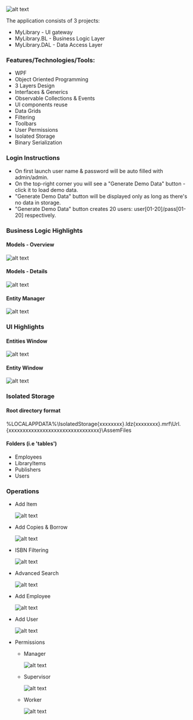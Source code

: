 ![alt text](https://github.com/PrisonerM13/MyLibrary/blob/master/gif/Filtering.gif "Filtering")

The application consists of 3 projects:
+ MyLibrary - UI gateway
+ MyLibrary.BL - Business Logic Layer
+ MyLibrary.DAL - Data Access Layer

### Features/Technologies/Tools:
+ WPF
+ Object Oriented Programming
+ 3 Layers Design
+ Interfaces & Generics
+ Observable Collections & Events
+ UI components reuse
+ Data Grids
+ Filtering
+ Toolbars
+ User Permissions
+ Isolated Storage
+ Binary Serialization

### Login Instructions
+ On first launch user name & password will be auto filled with admin/admin.
+ On the top-right corner you will see a "Generate Demo Data" button - click it to load demo data.
+ "Generate Demo Data" button will be displayed only as long as there's no data in storage.
+ "Generate Demo Data" button creates 20 users: user[01-20]/pass[01-20] respectively.

### Business Logic Highlights
#### Models - Overview
![alt text](https://github.com/PrisonerM13/MyLibrary/blob/master/images/ModelsOverview.png "Models Overview")

#### Models - Details
![alt text](https://github.com/PrisonerM13/MyLibrary/blob/master/images/ModelsDetails.png "Models Details")

#### Entity Manager
![alt text](https://github.com/PrisonerM13/MyLibrary/blob/master/images/EntityManager.png "Entity Manager")

### UI Highlights
#### Entities Window
![alt text](https://github.com/PrisonerM13/MyLibrary/blob/master/images/EntitiesWindow.png "Entities Window")

#### Entity Window
![alt text](https://github.com/PrisonerM13/MyLibrary/blob/master/images/EntityWindow.png "Entity Window")

### Isolated Storage
#### Root directory format
%LOCALAPPDATA%\IsolatedStorage\{xxxxxxxx}.ldz\{xxxxxxxx}.mrf\Url.{xxxxxxxxxxxxxxxxxxxxxxxxxxxxxxxx}\AssemFiles
		
#### Folders (i.e 'tables')
+ Employees
+ LibraryItems
+ Publishers
+ Users

### Operations

+ Add Item
		
	![alt text](https://github.com/PrisonerM13/MyLibrary/blob/master/gif/AddItem.gif "Add Item")

+ Add Copies & Borrow
		
	![alt text](https://github.com/PrisonerM13/MyLibrary/blob/master/gif/AddCopies.gif "Add Copies")

+ ISBN Filtering
		
	![alt text](https://github.com/PrisonerM13/MyLibrary/blob/master/gif/ISBNFiltering.gif "ISBN Filtering")

+ Advanced Search
		
	![alt text](https://github.com/PrisonerM13/MyLibrary/blob/master/gif/AdvancedSearch.gif "Advanced Search")

+ Add Employee
		
	![alt text](https://github.com/PrisonerM13/MyLibrary/blob/master/gif/AddEmployee.gif "Add Employee")

+ Add User
		
	![alt text](https://github.com/PrisonerM13/MyLibrary/blob/master/gif/AddUser.gif "Add User")

+ Permissions
	+ Manager
		
		![alt text](https://github.com/PrisonerM13/MyLibrary/blob/master/gif/ManagerPermissions.gif "Manager Permissions")

	+ Supervisor
		
		![alt text](https://github.com/PrisonerM13/MyLibrary/blob/master/gif/SupervisorPermissions.gif "Supervisor Permissions")

	+ Worker
		
		![alt text](https://github.com/PrisonerM13/MyLibrary/blob/master/gif/WorkerPermissions.gif "Worker Permissions")
